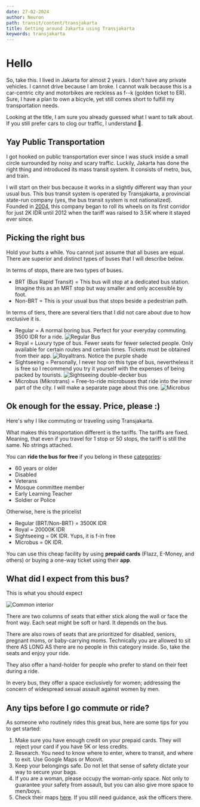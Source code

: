 ```yaml
---
date: 27-02-2024
author: Neuron
path: transit/content/transjakarta
title: Getting around Jakarta using Transjakarta
keywords: transjakarta
---
```


# Hello

So, take this. I lived in Jakarta for almost 2 years. I don't have any private vehicles. I cannot drive because I am broke. I cannot walk because this is a car-centric city and motorbikes are reckless as f--k (golden ticket to ER). Sure, I have a plan to own a bicycle, yet still comes short to fulfill my transportation needs.

Looking at the title, I am sure you already guessed what I want to talk about. If you still prefer cars to clog our traffic, I understand 🙂.

## Yay Public Transportation

I got hooked on public transportation ever since I was stuck inside a small circle surrounded by noisy and scary traffic. Luckily, Jakarta has done the right thing and introduced its mass transit system. It consists of metro, bus, and train.

I will start on their bus because it works in a slightly different way than your usual bus. This bus transit system is operated by Transjakarta, a provincial state-run company (yes, the bus transit system is not nationalized). Founded in [2004](https://transjakarta.co.id/tentang-transjakarta/sejarah/), this company began to roll its wheels on its first corridor for just 2K IDR until 2012 when the tariff was raised to 3.5K where it stayed ever since.

## Picking the right bus

Hold your butts a while. You cannot just assume that all buses are equal. There are superior and distinct types of buses that I will describe below.

In terms of stops, there are two types of buses.

- BRT (Bus Rapid Transit) = This bus will stop at a dedicated bus station. Imagine this as an MRT stop but way smaller and only accessible by foot.
- Non-BRT = This is your usual bus that stops beside a pedestrian path.

In terms of tiers, there are several tiers that I did not care about due to how exclusive it is.

- Regular = A normal boring bus. Perfect for your everyday commuting. 3500 IDR for a ride.
  ![Regular Bus](https://jakarta.go.id/uploads/contents/content--20230406021851.jpeg)
- Royal = Luxury type of bus. Fewer seats for fewer selected people. Only available for certain routes and certain times. Tickets must be obtained from their app.
  ![Royaltrans. Notice the purple shade](https://static.republika.co.id/uploads/images/inpicture_slide/bus-royaltrans-di-summarecon-masih-sepi-penumpang-selasa-13-3-_180313161247-145.jpg)
- Sightseeing = Personally, I never hop on this type of bus, nevertheless it is free so I recommend you try it yourself with the expenses of being packed by tourists.
  ![Sightseeing double-decker bus](https://asset-2.tstatic.net/travel/foto/bank/images/tampak-luar-bus-wisata-dari-pt-transjakarta.jpg)
- Microbus (Mikrotrans) = Free-to-ride microbuses that ride into the inner part of the city. I will make a separate page about this one.
  ![Microbus](<https://images.bisnis.com/posts/2023/07/26/1678487/jaklingko_mikrotrans_(1).jpg>)

## Ok enough for the essay. Price, please :)

Here's why I like commuting or traveling using Transjakarta.

What makes this transportation different is the tariffs. The tariffs are fixed. Meaning, that even if you travel for 1 stop or 50 stops, the tariff is still the same. No strings attached.

You can **ride the bus for free** if you belong in these [categories](https://transjakarta.co.id/informasi-pendaftaran-kartu-layanan-gratis-transjakarta-tj-card-terkini-2022/):

- 60 years or older
- Disabled
- Veterans
- Mosque committee member
- Early Learning Teacher
- Soldier or Police

Otherwise, here is the pricelist

- Regular (BRT/Non-BRT) = 3500K IDR
- Royal = 20000K IDR
- Sightseeing = 0K IDR. Yups, it is f-in free
- Microbus = 0K IDR.

You can use this cheap facility by using **prepaid cards** (Flazz, E-Money, and others) or buying a one-way ticket using their **app**.

## What did I expect from this bus?

This is what you should expect

![Common interior](https://mbtech.info/asset/uploads/2016/09/Bus-TransJakarta-MBtech-Camaro-Fiesta-Gogo-Blue-1.jpg)

There are two columns of seats that either stick along the wall or face the front way. Each seat might be soft or hard. It depends on the bus.

There are also rows of seats that are prioritized for disabled, seniors, pregnant moms, or baby-carrying moms. Technically you are allowed to sit there AS LONG AS there are no people in this category inside. So, take the seats and enjoy your ride.

They also offer a hand-holder for people who prefer to stand on their feet during a ride.

In every bus, they offer a space exclusively for women; addressing the concern of widespread sexual assault against women by men.

## Any tips before I go commute or ride?

As someone who routinely rides this great bus, here are some tips for you to get started:

1. Make sure you have enough credit on your prepaid cards. They will reject your card if you have 5K or less credits.
2. Research. You need to know where to enter, where to transit, and where to exit. Use Google Maps or Moovit.
3. Keep your belongings safe. Do not let that sense of safety dictate your way to secure your bags.
4. If you are a woman, please occupy the woman-only space. Not only to guarantee your safety from assault, but you can also give more space to men/boys.
5. Check their maps [here](https://transjakarta.co.id/peta-rute/). If you still need guidance, ask the officers there.
